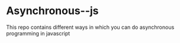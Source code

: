 # Asynchronous--js
This repo contains different ways in which you can do asynchronous programming in javascript

